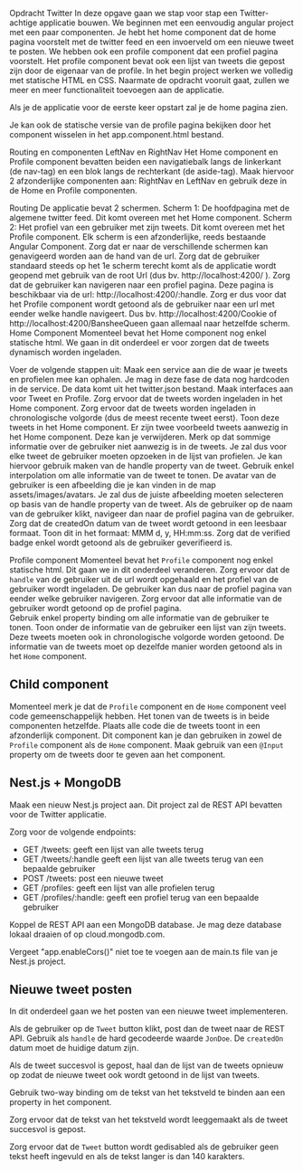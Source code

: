 Opdracht Twitter
In deze opgave gaan we stap voor stap een Twitter-achtige applicatie bouwen. We beginnen met een eenvoudig angular project met een paar componenten. Je hebt het home component dat de home pagina voorstelt met de twitter feed en een invoerveld om een nieuwe tweet te posten. We hebben ook een profile component dat een profiel pagina voorstelt. Het profile component bevat ook een lijst van tweets die gepost zijn door de eigenaar van de profile. In het begin project werken we volledig met statische HTML en CSS. Naarmate de opdracht vooruit gaat, zullen we meer en meer functionaliteit toevoegen aan de applicatie.


Als je de applicatie voor de eerste keer opstart zal je de home pagina zien.

Je kan ook de statische versie van de profile pagina bekijken door het component wisselen in het app.component.html bestand.


Routing en componenten
LeftNav en RightNav
Het Home component en Profile component bevatten beiden een navigatiebalk langs de linkerkant (de nav-tag) en een blok langs de rechterkant (de aside-tag). Maak hiervoor 2 afzonderlijke componenten aan: RightNav en LeftNav en gebruik deze in de Home en Profile componenten.


Routing
De applicatie bevat 2 schermen.
Scherm 1: De hoofdpagina met de algemene twitter feed. Dit komt overeen met het Home component.
Scherm 2: Het profiel van een gebruiker met zijn tweets. Dit komt overeen met het Profile component.
Elk scherm is een afzonderlijke, reeds bestaande Angular Component.
Zorg dat er naar de verschillende schermen kan genavigeerd worden aan de hand van de url.
Zorg dat de gebruiker standaard steeds op het 1e scherm terecht komt als de applicatie wordt geopend met gebruik van de root Url (dus bv. http://localhost:4200/ ).
Zorg dat de gebruiker kan navigeren naar een profiel pagina. Deze pagina is beschikbaar via de url: http://localhost:4200/:handle. Zorg er dus voor dat het Profile component wordt getoond als de gebruiker naar een url met eender welke handle navigeert. Dus bv. http://localhost:4200/Cookie of http://localhost:4200/BansheeQueen gaan allemaal naar hetzelfde scherm.
Home Component
Momenteel bevat het Home component nog enkel statische html. We gaan in dit onderdeel er voor zorgen dat de tweets dynamisch worden ingeladen.

Voer de volgende stappen uit:
Maak een service aan die de waar je tweets en profielen mee kan ophalen. Je mag in deze fase de data nog hardcoden in de service. De data komt uit het twitter.json bestand.
Maak interfaces aan voor Tweet en Profile.
Zorg ervoor dat de tweets worden ingeladen in het Home component.
Zorg ervoor dat de tweets worden ingeladen in chronologische volgorde (dus de meest recente tweet eerst). Toon deze tweets in het Home component. Er zijn twee voorbeeld tweets aanwezig in het Home component. Deze kan je verwijderen.
Merk op dat sommige informatie over de gebruiker niet aanwezig is in de tweets. Je zal dus voor elke tweet de gebruiker moeten opzoeken in de lijst van profielen. Je kan hiervoor gebruik maken van de handle property van de tweet.
Gebruik enkel interpolation om alle informatie van de tweet te tonen.
De avatar van de gebruiker is een afbeelding die je kan vinden in de map assets/images/avatars. Je zal dus de juiste afbeelding moeten selecteren op basis van de handle property van de tweet.
Als de gebruiker op de naam van de gebruiker klikt, navigeer dan naar de profiel pagina van de gebruiker.
Zorg dat de createdOn datum van de tweet wordt getoond in een leesbaar formaat. Toon dit in het formaat: MMM d, y, HH:mm:ss.
Zorg dat de verified badge enkel wordt getoond als de gebruiker geverifieerd is.

Profile component
Momenteel bevat het `Profile` component nog enkel statische html. Dit gaan we in dit onderdeel veranderen. 
Zorg ervoor dat de `handle` van de gebruiker uit de url wordt opgehaald en het profiel van de gebruiker wordt ingeladen. De gebruiker kan dus naar de profiel pagina van eender welke gebruiker navigeren. 
Zorg ervoor dat alle informatie van de gebruiker wordt getoond op de profiel pagina.   
Gebruik enkel property binding om alle informatie van de gebruiker te tonen. 
Toon onder de informatie van de gebruiker een lijst van zijn tweets. Deze tweets moeten ook in chronologische volgorde worden getoond. De informatie van de tweets moet op dezelfde manier worden getoond als in het `Home` component. 

## Child component

Momenteel merk je dat de `Profile` component en de `Home` component veel code gemeenschappelijk hebben. Het tonen van de tweets is in beide componenten hetzelfde. Plaats alle code die de tweets toont in een afzonderlijk component. Dit component kan je dan gebruiken in zowel de `Profile` component als de `Home` component. Maak gebruik van een `@Input` property om de tweets door te geven aan het component.

## Nest.js + MongoDB

Maak een nieuw Nest.js project aan. Dit project zal de REST API bevatten voor de Twitter applicatie.

Zorg voor de volgende endpoints:
- GET /tweets: geeft een lijst van alle tweets terug
- GET /tweets/:handle geeft een lijst van alle tweets terug van een bepaalde gebruiker
- POST /tweets: post een nieuwe tweet
- GET /profiles: geeft een lijst van alle profielen terug
- GET /profiles/:handle: geeft een profiel terug van een bepaalde gebruiker

Koppel de REST API aan een MongoDB database. Je mag deze database lokaal draaien of op cloud.mongodb.com.

Vergeet "app.enableCors()" niet toe te voegen aan de main.ts file van je Nest.js project.

## Nieuwe tweet posten 

In dit onderdeel gaan we het posten van een nieuwe tweet implementeren. 

Als de gebruiker op de `Tweet` button klikt, post dan de tweet naar de REST API. Gebruik als `handle` de hard gecodeerde waarde `JonDoe`. De `createdOn` datum moet de huidige datum zijn.  

Als de tweet succesvol is gepost, haal dan de lijst van de tweets opnieuw op zodat de nieuwe tweet ook wordt getoond in de lijst van tweets.  

Gebruik two-way binding om de tekst van het tekstveld te binden aan een property in het component.  

Zorg ervoor dat de tekst van het tekstveld wordt leeggemaakt als de tweet succesvol is gepost. 

Zorg ervoor dat de `Tweet` button wordt gedisabled als de gebruiker geen tekst heeft ingevuld en als de tekst langer is dan 140 karakters. 